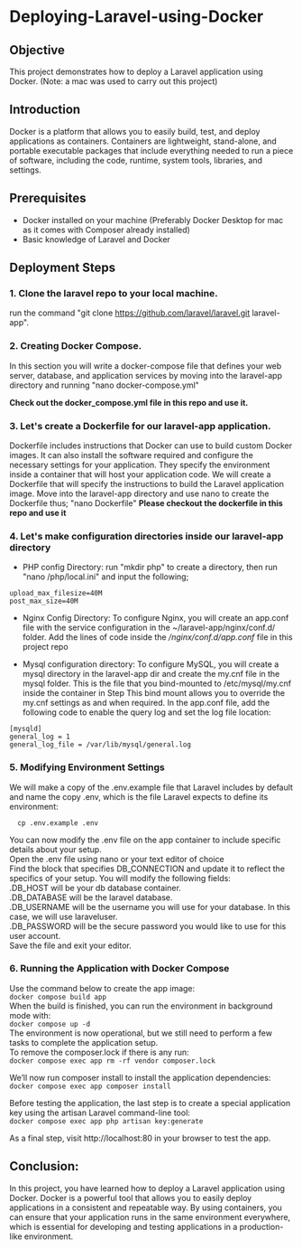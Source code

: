 # Deploying-Laravel-using-Docker

## Objective

This project demonstrates how to deploy a Laravel application using Docker. (Note: a mac was used to carry out this project)

## Introduction
Docker is a platform that allows you to easily build, test, and deploy applications as containers. Containers are lightweight, stand-alone, and portable executable packages that include everything needed to run a piece of software, including the code, runtime, system tools, libraries, and settings.

## Prerequisites
- Docker installed on your machine (Preferably Docker Desktop for mac as it comes with Composer already installed)
- Basic knowledge of Laravel and Docker

## Deployment Steps
### 1. Clone the laravel repo to your local machine.

run the command "git clone https://github.com/laravel/laravel.git laravel-app". 

### 2. Creating Docker Compose.

In this section you will write a docker-compose file that defines your web server, database, and application services by moving into the laravel-app directory and running "nano docker-compose.yml"

  __Check out the docker_compose.yml file in this repo and use it.__

### 3. Let's create a Dockerfile for our laravel-app application.

Dockerfile includes instructions that Docker can use to build custom Docker images. It can also install the software required and configure the necessary settings for your application. They specify the environment inside a container that will host your application code. 
We will create a Dockerfile that will specify the instructions to build the Laravel application image. Move into the laravel-app directory and use nano to create the Dockerfile thus; "nano Dockerfile"
  __Please checkout the dockerfile in this repo and use it__

### 4. Let's make configuration directories inside our laravel-app directory
   - PHP config Directory: run "mkdir php" to create a directory, then run "nano /php/local.ini" and input the following;
   
    upload_max_filesize=40M
    post_max_size=40M
    
   - Nginx Config Directory: To configure Nginx, you will create an app.conf file with the service configuration in the ~/laravel-app/nginx/conf.d/ folder. Add the lines of code inside the */nginx/conf.d/app.conf* file in this project repo
  
   - Mysql configuration directory: To configure MySQL, you will create a mysql directory in the laravel-app dir and create the my.cnf file in the mysql folder. This is the file that you bind-mounted to /etc/mysql/my.cnf inside the container in Step This bind mount allows you to override the my.cnf settings as and when required.
   In the app.conf file, add the following code to enable the query log and set the log file location:
   
    [mysqld]
    general_log = 1
    general_log_file = /var/lib/mysql/general.log
    
### 5. Modifying Environment Settings
We will make a copy of the .env.example file that Laravel includes by default and name the copy .env, which is the file Laravel expects to define its environment:

      cp .env.example .env
You can now modify the .env file on the app container to include specific details about your setup.<br>
Open the .env file using nano or your text editor of choice <br>
Find the block that specifies DB_CONNECTION and update it to reflect the specifics of your setup. You will modify the following fields:<br>
.DB_HOST will be your db database container.<br>
.DB_DATABASE will be the laravel database.<br>
.DB_USERNAME will be the username you will use for your database. In this case, we will use laraveluser.<br>
.DB_PASSWORD will be the secure password you would like to use for this user account.<br>
Save the file and exit your editor.<br>

### 6. Running the Application with Docker Compose
Use the command below to create the app image:<br>
```docker compose build app```<br>
When the build is finished, you can run the environment in background mode with:<br>
```docker compose up -d```<br>
The environment is now operational, but we still need to perform a few tasks to complete the application setup.<br>
To remove the composer.lock if there is any run:<br>
```docker compose exec app rm -rf vendor composer.lock```

We’ll now run composer install to install the application dependencies:<br>
```docker compose exec app composer install```

Before testing the application, the last step is to create a special application key using the artisan Laravel command-line tool:<br>
```docker compose exec app php artisan key:generate```

As a final step, visit http://localhost:80 in your browser to test the app.


## Conclusion:
In this project, you have learned how to deploy a Laravel application using Docker. Docker is a powerful tool that allows you to easily deploy applications in a consistent and repeatable way. By using containers, you can ensure that your application runs in the same environment everywhere, which is essential for developing and testing applications in a production-like environment.

